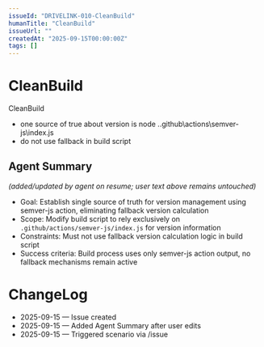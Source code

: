 ```yaml
---
issueId: "DRIVELINK-010-CleanBuild"
humanTitle: "CleanBuild"
issueUrl: ""
createdAt: "2025-09-15T00:00:00Z"
tags: []
---
```


# CleanBuild

CleanBuild
- one source of true about version is node .\.github\actions\semver-js\index.js
- do not use fallback in build script

## Agent Summary
*(added/updated by agent on resume; user text above remains untouched)*
- Goal: Establish single source of truth for version management using semver-js action, eliminating fallback version calculation
- Scope: Modify build script to rely exclusively on `.github/actions/semver-js/index.js` for version information
- Constraints: Must not use fallback version calculation logic in build script
- Success criteria: Build process uses only semver-js action output, no fallback mechanisms remain active

# ChangeLog
- 2025-09-15 — Issue created
- 2025-09-15 — Added Agent Summary after user edits
- 2025-09-15 — Triggered scenario via /issue